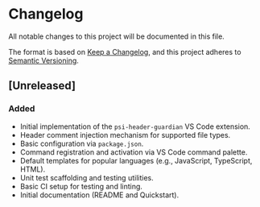 # Changelog

All notable changes to this project will be documented in this file.

The format is based on [Keep a Changelog](https://keepachangelog.com/en/1.1.0/),
and this project adheres to [Semantic Versioning](https://semver.org/spec/v2.0.0.html).

## [Unreleased]

### Added

- Initial implementation of the `psi-header-guardian` VS Code extension.
- Header comment injection mechanism for supported file types.
- Basic configuration via `package.json`.
- Command registration and activation via VS Code command palette.
- Default templates for popular languages (e.g., JavaScript, TypeScript, HTML).
- Unit test scaffolding and testing utilities.
- Basic CI setup for testing and linting.
- Initial documentation (README and Quickstart).